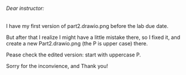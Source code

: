 ###### Dear instructor: ######
I have my first version of part2.drawio.png before the lab due date. 

But after that I realize I might have a little mistake there, so  I fixed it, and create a new Part2.drawio.png (the P is upper case) there. 

Pease check the edited version: start with uppercase P. 

Sorry for the inconvience, and Thank you! 
